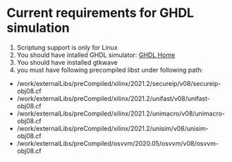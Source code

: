 # Current requirements for GHDL simulation
1. Scriptung support is only for Linux
2. You should have intalled GHDL simulator: [GHDL Home](http://ghdl.free.fr/)
3. You should have installed gtkwave 
4. you must have following precompiled libst under following path:
  - /work/externalLibs/preCompiled/xilinx/2021.2/secureip/v08/secureip-obj08.cf
  - /work/externalLibs/preCompiled/xilinx/2021.2/unifast/v08/unifast-obj08.cf
  - /work/externalLibs/preCompiled/xilinx/2021.2/unimacro/v08/unimacro-obj08.cf
  - /work/externalLibs/preCompiled/xilinx/2021.2/unisim/v08/unisim-obj08.cf
  - /work/externalLibs/preCompiled/osvvm/2020.05/osvvm/v08/osvvm-obj08.cf     
